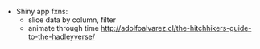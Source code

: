 
- Shiny app fxns:
  - slice data by column, filter
  - animate through time
http://adolfoalvarez.cl/the-hitchhikers-guide-to-the-hadleyverse/
